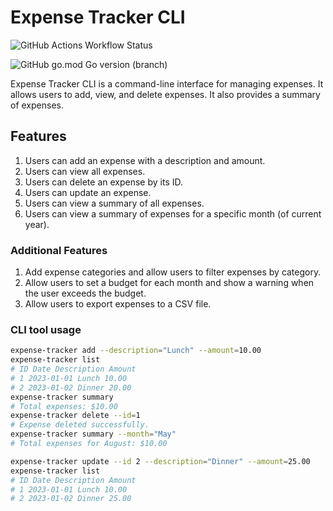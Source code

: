 # Expense Tracker CLI

![GitHub Actions Workflow Status](https://img.shields.io/github/actions/workflow/status/Rioba-Ian/expense-tracker-cli/go.yml)

![GitHub go.mod Go version (branch)](https://img.shields.io/github/go-mod/go-version/Rioba-Ian/expense-tracker-cli/main)

Expense Tracker CLI is a command-line interface for managing expenses.
It allows users to add, view, and delete expenses. It also provides a summary of expenses.

## Features

1. Users can add an expense with a description and amount.
2. Users can view all expenses.
3. Users can delete an expense by its ID.
4. Users can update an expense.
5. Users can view a summary of all expenses.
6. Users can view a summary of expenses for a specific month (of current year).

### Additional Features

1. Add expense categories and allow users to filter expenses by category.
2. Allow users to set a budget for each month and show a warning when the user exceeds the budget.
3. Allow users to export expenses to a CSV file.

### CLI tool usage

```sh
expense-tracker add --description="Lunch" --amount=10.00
expense-tracker list
# ID Date Description Amount
# 1 2023-01-01 Lunch 10.00
# 2 2023-01-02 Dinner 20.00
expense-tracker summary
# Total expenses: $10.00
expense-tracker delete --id=1
# Expense deleted successfully.
expense-tracker summary --month="May"
# Total expenses for August: $10.00

expense-tracker update --id 2 --description="Dinner" --amount=25.00
expense-tracker list
# ID Date Description Amount
# 1 2023-01-01 Lunch 10.00
# 2 2023-01-02 Dinner 25.00
```
